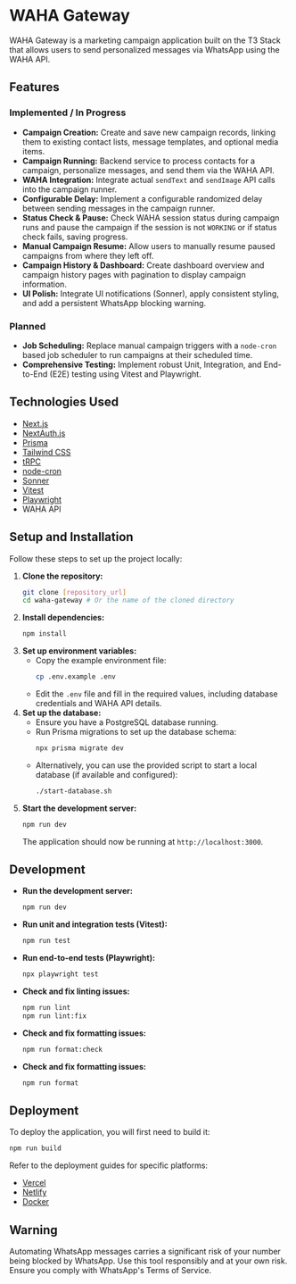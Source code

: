 # WAHA Gateway

WAHA Gateway is a marketing campaign application built on the T3 Stack that allows users to send personalized messages via WhatsApp using the WAHA API.

## Features

### Implemented / In Progress

*   **Campaign Creation:** Create and save new campaign records, linking them to existing contact lists, message templates, and optional media items.
*   **Campaign Running:** Backend service to process contacts for a campaign, personalize messages, and send them via the WAHA API.
*   **WAHA Integration:** Integrate actual `sendText` and `sendImage` API calls into the campaign runner.
*   **Configurable Delay:** Implement a configurable randomized delay between sending messages in the campaign runner.
*   **Status Check & Pause:** Check WAHA session status during campaign runs and pause the campaign if the session is not `WORKING` or if status check fails, saving progress.
*   **Manual Campaign Resume:** Allow users to manually resume paused campaigns from where they left off.
*   **Campaign History & Dashboard:** Create dashboard overview and campaign history pages with pagination to display campaign information.
*   **UI Polish:** Integrate UI notifications (Sonner), apply consistent styling, and add a persistent WhatsApp blocking warning.

### Planned

*   **Job Scheduling:** Replace manual campaign triggers with a `node-cron` based job scheduler to run campaigns at their scheduled time.
*   **Comprehensive Testing:** Implement robust Unit, Integration, and End-to-End (E2E) testing using Vitest and Playwright.

## Technologies Used

*   [Next.js](https://nextjs.org)
*   [NextAuth.js](https://next-auth.js.org)
*   [Prisma](https://prisma.io)
*   [Tailwind CSS](https://tailwindcss.com)
*   [tRPC](https://trpc.io)
*   [node-cron](https://www.npmjs.com/package/node-cron)
*   [Sonner](https://sonner.emilkowal.ski/)
*   [Vitest](https://vitest.dev/)
*   [Playwright](https://playwright.dev/)
*   WAHA API

## Setup and Installation

Follow these steps to set up the project locally:

1.  **Clone the repository:**
    ```bash
    git clone [repository_url]
    cd waha-gateway # Or the name of the cloned directory
    ```
2.  **Install dependencies:**
    ```bash
    npm install
    ```
3.  **Set up environment variables:**
    *   Copy the example environment file:
        ```bash
        cp .env.example .env
        ```
    *   Edit the `.env` file and fill in the required values, including database credentials and WAHA API details.
4.  **Set up the database:**
    *   Ensure you have a PostgreSQL database running.
    *   Run Prisma migrations to set up the database schema:
        ```bash
        npx prisma migrate dev
        ```
    *   Alternatively, you can use the provided script to start a local database (if available and configured):
        ```bash
        ./start-database.sh
        ```
5.  **Start the development server:**
    ```bash
    npm run dev
    ```
    The application should now be running at `http://localhost:3000`.

## Development

*   **Run the development server:**
    ```bash
    npm run dev
    ```
*   **Run unit and integration tests (Vitest):**
    ```bash
    npm run test
    ```
*   **Run end-to-end tests (Playwright):**
    ```bash
    npx playwright test
    ```
*   **Check and fix linting issues:**
    ```bash
    npm run lint
    npm run lint:fix
    ```
*   **Check and fix formatting issues:**
    ```bash
    npm run format:check
    ```
*   **Check and fix formatting issues:**
    ```bash
    npm run format
    ```

## Deployment

To deploy the application, you will first need to build it:

```bash
npm run build
```

Refer to the deployment guides for specific platforms:

*   [Vercel](https://create.t3.gg/en/deployment/vercel)
*   [Netlify](https://create.t3.gg/en/deployment/netlify)
*   [Docker](https://create.t3.gg/en/deployment/docker)

## Warning

Automating WhatsApp messages carries a significant risk of your number being blocked by WhatsApp. Use this tool responsibly and at your own risk. Ensure you comply with WhatsApp's Terms of Service.

